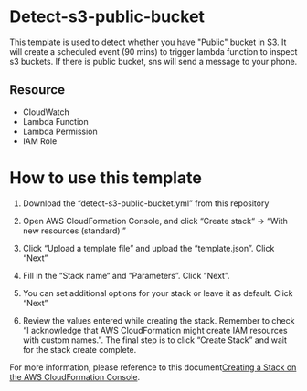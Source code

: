 # Detect-s3-public-bucket

This template is used to detect whether you have "Public" bucket in S3. It will create a scheduled event (90 mins) to trigger lambda function to inspect s3 buckets. If there is public bucket, sns will send a message to your phone.


## Resource
- CloudWatch
- Lambda Function
- Lambda Permission
- IAM Role


# How to use this template
1. Download the “detect-s3-public-bucket.yml” from this repository

2. Open AWS CloudFormation Console, and click “Create stack“ -> “With new resources (standard) ”

3. Click “Upload a template file” and upload the “template.json”. Click “Next”

4. Fill in the “Stack name“ and “Parameters”. Click “Next”.

5. You can set additional options for your stack or leave it as default. Click “Next”

6. Review the values entered while creating the stack. Remember to check “I acknowledge that AWS CloudFormation might create IAM resources with custom names.”. The final step is to click “Create Stack” and wait for the stack create complete.


For more information, please reference to this document[Creating a Stack on the AWS CloudFormation Console](https://docs.aws.amazon.com/AWSCloudFormation/latest/UserGuide/cfn-console-create-stack.html). 
